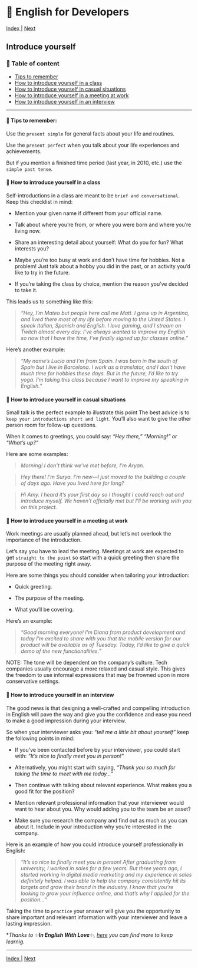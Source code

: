 # :statue_of_liberty: English for Developers

[Index |](/readme.md) [Next](/files/pin.md)

##  Introduce yourself



### :book: Table of content

- [Tips to remember](#tips-to-remember)
- [How to introduce yourself in a class](#how-to-introduce-yourself-in-a-class)
- [How to introduce yourself in casual situations](#how-to-introduce-yourself-in-casual-situations)
- [How to introduce yourself in a meeting at work](how-to-introduce-yourself-in-a-meeting-at-work)
- [How to introduce yourself in an interview](#how-to-introduce-yourself-in-an-interview)

---

#### :small_orange_diamond: Tips to remember:

Use the `present simple` for general facts about your life and routines.

Use the `present perfect` when you talk about your life experiences and achievements.

But if you mention a finished time period (last year, in 2010, etc.) use the `simple past tense`. 



#### :small_orange_diamond: How to introduce yourself in a class

Self-introductions in a class are meant to be `brief and conversational`. Keep this checklist in mind: 

- Mention your given name if different from your official name. 

- Talk about where you’re from, or where you were born and where you’re living now. 

- Share an interesting detail about yourself: What do you for fun? What interests you?

- Maybe you’re too busy at work and don’t have time for hobbies. Not a problem! Just talk about a hobby you did in the past, or an activity you’d like to try in the future.

- If you’re taking the class by choice, mention the reason you’ve decided to take it.

This leads us to something like this:

>*“Hey, I’m Mateo but people here call me Matt. I grew up in Argentina, and lived there most of my life before moving to the United States. I speak Italian, Spanish and English. I love gaming, and I stream on Twitch almost every day. I’ve always wanted to improve my English so now that I have the time, I’ve finally signed up for classes online.”*

Here’s another example:

>*“My name’s Lucia and I’m from Spain. I was born in the south of Spain but I live in Barcelona. I work as a translator, and I don’t have much time for hobbies these days. But in the future, I’d like to try yoga. I’m taking this class because I want to improve my speaking in English.”*


#### :small_orange_diamond: How to introduce yourself in casual situations

Small talk is the perfect example to illustrate this point The best advice is to `keep your introductions short and light`. You’ll also want to give the other person room for follow-up questions. 

When it comes to greetings, you could say: *“Hey there,” “Morning!” or “What’s up?”* 

Here are some examples:

>*Morning! I don’t think we’ve met before, I’m Aryan.*

>*Hey there! I’m Surya. I’m new—I just moved to the building a couple of days ago. Have you lived here for long?*

>*Hi Amy. I heard it’s your first day so I thought I could reach out and introduce myself. We haven’t officially met but I’ll be working with you on this project.*

#### :small_orange_diamond: How to introduce yourself in a meeting at work

Work meetings are usually planned ahead, but let’s not overlook the importance of the introduction. 

Let’s say you have to lead the meeting. Meetings at work are expected to get `straight to the point` so start with a quick greeting then share the purpose of the meeting right away.

Here are some things you should consider when tailoring your introduction:

- Quick greeting.

- The purpose of the meeting.

- What you’ll be covering.

Here’s an example:

>*“Good morning everyone! I’m Diana from product development and today I’m excited to share with you that the mobile version for our product will be available as of Tuesday. Today, I’d like to give a quick demo of the new functionalities.”*

NOTE: The tone will be dependent on the company’s culture. Tech companies usually encourage a more relaxed and casual style. This gives the freedom to use informal expressions that may be frowned upon in more conservative settings.

#### :small_orange_diamond: How to introduce yourself in an interview

The good news is that designing a well-crafted and compelling introduction in English will pave the way and give you the confidence and ease you need to make a good impression during your interview. 

So when your interviewer asks you: *“tell me a little bit about yourself”* keep the following points in mind:

- If you’ve been contacted before by your interviewer, you could start with: *“It’s nice to finally meet you in person!”*

- Alternatively, you might start with saying, *“Thank you so much for taking the time to meet with me today…”*

- Then continue with talking about relevant experience. What makes you a good fit for the position?

- Mention relevant professional information that your interviewer would want to hear about you. Why would adding you to the team be an asset?

- Make sure you research the company and find out as much as you can about it. Include in your introduction why you’re interested in the company.

Here is an example of how you could introduce yourself professionally in English:

>*“It’s so nice to finally meet you in person! After graduating from university, I worked in sales for a few years. But three years ago, I started working in digital media marketing and my experience in sales definitely helped. I was able to help the company consistently hit its targets and grow their brand in the industry. I know that you’re looking to grow your influence online, and that’s why I applied for the position…”*

Taking the time to `practice` your answer will give you the opportunity to share important and relevant information with your interviewer and leave a lasting impression.

**Thanks to :sparkles:**In English With Love**:sparkles:, [here](https://www.inenglishwithlove.com/blog/introduce-yourself-in-english) you can find more to keep learnig.*

---
[Index |](/readme.md) [Next](/files/pin.md)